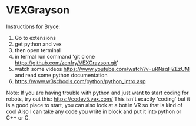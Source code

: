 # VEXGrayson

Instructions for Bryce:
1. Go to extensions
2. get python and vex
3. then open terminal
4. in termal run command 'git clone https://github.com/zenfry/VEXGrayson.git'
5. watch some videos https://www.youtube.com/watch?v=uRNsqHZEzUM and read some python documentation
6. https://www.w3schools.com/python/python_intro.asp

Note: If you are having trouble with python and just want to start coding for robots, try out this: https://codev5.vex.com/ 
This isn't exactly 'coding' but it is a good place to start, you can also look at a bot in VR so that is kind of cool
Also I can take any code you write in block and put it into python or C++ or C.

